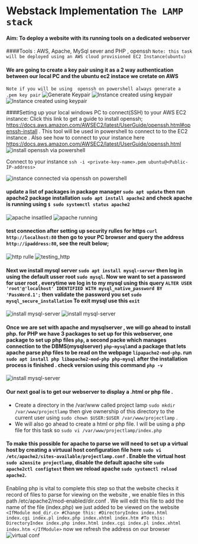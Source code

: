 # Webstack Implementation `The LAMP stack` 
#### Aim: To deploy a website with its running tools on a dedicated webserver
####Tools :  AWS, Apache, MySql sever and PHP , openssh
` Note: this task will be deployed using an AWS cloud provisioned EC2 Instance(ubuntu) `
#### We are going to create a key pair using it as a 2 way authentication between our local PC and the ubuntu ec2 instace we cretate on AWS 
`Note if you will be using  openssh on powershell always generate a .pem key pair`
![Generate Keypair](/PRJCT_1/key_pair.JPG)
![Instance created using keypair](/PRJCT_1/EC2.jpg)
![Instance created using keypair](/PRJCT_1/status_running.JPG)

####Setting up your local windows PC to connect(SSH) to your AWS EC2 instance: Click this link to get a guide to install openssh; https://docs.aws.amazon.com/AWSEC2/latest/UserGuide/openssh.html#openssh-install . This tool will be used in powershell to connect to to the EC2 instance . Also see how to connect to your instance here https://docs.aws.amazon.com/AWSEC2/latest/UserGuide/openssh.html
![install openssh via powershell](/PRJCT_1/install_openssh.JPG)

Connect to your instance `ssh -i <private-key-name>.pem ubuntu@<Public-IP-address>` 

![instance connected via openssh on powershell](/PRJCT_1/instance_connected.JPG)

#### update a list of packages in package manager `sudo apt update` then run apache2 package installation `sudo apt install apache2` and check apache is running using `$ sudo systemctl status apache2`
![apache insatlled](/PRJCT_1/instl_apache.JPG)
![apache running](/PRJCT_1/apache_running.JPG)

#### test connection after setting up security rulles for https  `curl http://localhost:80` then go to your PC browser and query the address `http://ipaddress:80`, see the reult below;
![http rulle](/PRJCT_1/http_rule.JPG)
![testing_http](/PRJCT_1/testing_https.JPG)

#### Next  we install mysql server `sudo apt install mysql-server` then log in using the default usser root `sudo mysql`. Now we want to set a password for user root , everytime we log in to my mysql using this query `ALTER USER 'root'@'localhost' IDENTIFIED WITH mysql_native_password BY 'PassWord.1';` then validate the password you set `sudo mysql_secure_installation` To exit mysql use this `exit`
![install mysql-server](inst_mysqlserver.JPG)
![install mysql-server](valid_mysql_pass.JPG)

#### Once we are set with apache and mysqlserver , we will go ahead to install php. for PHP we have 3 packages to set up for this webserver, one package to set up php files `php`, a second packe which manages connection to the DBMS(mysqlserver) `php-mysql`and a package that lets apache parse php files to be read on the webpage `lipapache2-mod-php`. run `sudo apt install php libapache2-mod-php php-mysql` after the installation process is finished . check version using this command `php -v`
![install mysql-server](instl_php.JPG)

#### Our next goal is to get our webserver to display a .html or php file . 
+ Create a directory in the /var/www called project lamp `sudo mkdir /var/www/projectlamp` then give ownership of this directory to the current user using `sudo chown $USER:$USER /var/www/projectlamp` .
+ We will also go ahead to create a html or php file. I will be using a php file for this task so `sudo vi /var/www/projectlamp/index.php` 
#### To make this possible for apache to parse  we will need to set up a virtual host by creating a virtuual host configuration file here `sudo vi /etc/apache2/sites-available/projectlamp.conf` . Enable the virtual host `sudo a2ensite projectlamp`, disable the default apache site `sudo apache2ctl configtest`  then we reload  apache `sudo systemctl reload apache2`.
Enabling php is vital to complete this step so that the website checks it record of files to parse for viewing on the website , we enable files in this path /etc/apache2/mod-enabled/dir.conf  . We will edit this file to add the name of the file (index.php) we just added to be viewed on the website 
`<IfModule mod_dir.c>
        #Change this:
        #DirectoryIndex index.html index.cgi index.pl index.php index.xhtml index.htm
        #To this:
        DirectoryIndex index.php index.html index.cgi index.pl index.xhtml index.htm
</IfModule>`
now we refresh the address on our browser
![virtual conf](virthost_conf.JPG)





